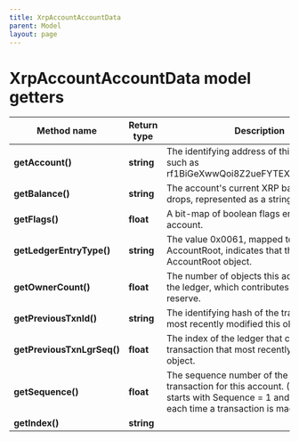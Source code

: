 ```yaml
---
title: XrpAccountAccountData
parent: Model
layout: page
---
```


# XrpAccountAccountData model getters

Method name | Return type | Description | Notes
------------ | ------------- | ------------- | -------------
**getAccount()** | **string** | The identifying address of this account, such as rf1BiGeXwwQoi8Z2ueFYTEXSwuJYfV2Jpn. | [optional]
**getBalance()** | **string** | The account's current XRP balance in drops, represented as a string. | [optional]
**getFlags()** | **float** | A bit-map of boolean flags enabled for this account. | [optional]
**getLedgerEntryType()** | **string** | The value 0x0061, mapped to the string AccountRoot, indicates that this is an AccountRoot object. | [optional]
**getOwnerCount()** | **float** | The number of objects this account owns in the ledger, which contributes to its owner reserve. | [optional]
**getPreviousTxnId()** | **string** | The identifying hash of the transaction that most recently modified this object. | [optional]
**getPreviousTxnLgrSeq()** | **float** | The index of the ledger that contains the transaction that most recently modified this object. | [optional]
**getSequence()** | **float** | The sequence number of the next valid transaction for this account. (Each account starts with Sequence = 1 and increases each time a transaction is made.) | [optional]
**getIndex()** | **string** |  | [optional]

